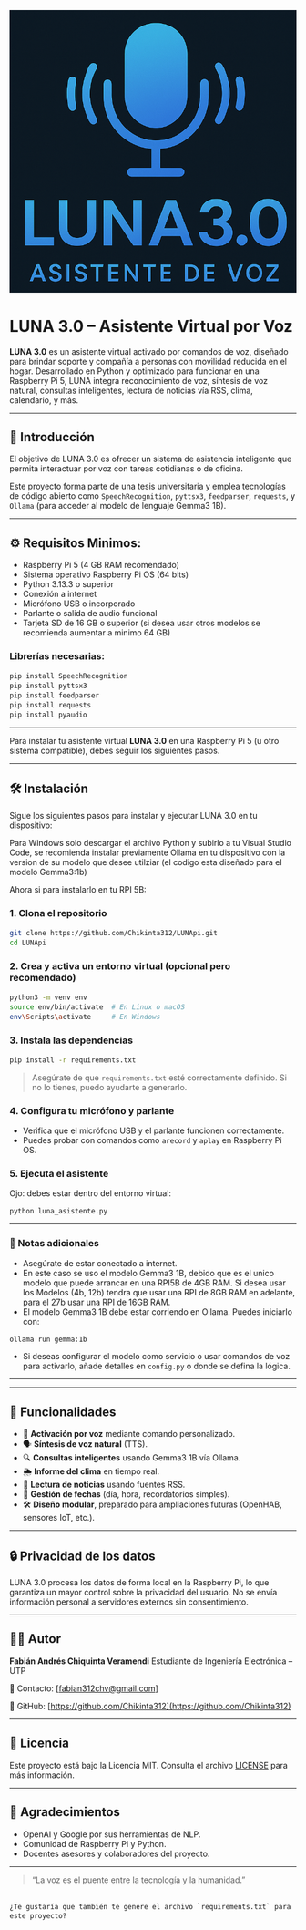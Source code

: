 ![Demo de LUNA](images/Logo%20LUNA3.0.png)


# LUNA 3.0 – Asistente Virtual por Voz

**LUNA 3.0** es un asistente virtual activado por comandos de voz, diseñado para brindar soporte
y compañía a personas con movilidad reducida en el hogar. Desarrollado en Python y optimizado
para funcionar en una Raspberry Pi 5, LUNA integra reconocimiento de voz, síntesis de voz natural,
consultas inteligentes, lectura de noticias vía RSS, clima, calendario, y más.

---

## 📌 Introducción

El objetivo de LUNA 3.0 es ofrecer un sistema de asistencia inteligente que permita interactuar
por voz con tareas cotidianas o de oficina.

Este proyecto forma parte de una tesis universitaria y emplea tecnologías de código abierto
como `SpeechRecognition`, `pyttsx3`, `feedparser`, `requests`, y `Ollama`
(para acceder al modelo de lenguaje Gemma3 1B).

---

## ⚙️ Requisitos Minimos:

- Raspberry Pi 5 (4 GB RAM recomendado)
- Sistema operativo Raspberry Pi OS (64 bits)
- Python 3.13.3 o superior
- Conexión a internet
- Micrófono USB o incorporado
- Parlante o salida de audio funcional
- Tarjeta SD de 16 GB o superior (si desea usar otros modelos se recomienda aumentar a minimo 64 GB)

### Librerías necesarias:

```bash
pip install SpeechRecognition
pip install pyttsx3
pip install feedparser
pip install requests
pip install pyaudio
````

---

Para instalar tu asistente virtual **LUNA 3.0** en una Raspberry Pi 5 (u otro sistema compatible), debes seguir los siguientes pasos.

---

## 🛠️ Instalación

Sigue los siguientes pasos para instalar y ejecutar LUNA 3.0 en tu dispositivo:

Para Windows solo descargar el archivo Python y subirlo a tu Visual Studio Code, se recomienda instalar previamente Ollama en tu dispositivo
con la version de su modelo que desee utilziar (el codigo esta diseñado para el modelo Gemma3:1b)

Ahora si para instalarlo en tu RPI 5B:

### 1. Clona el repositorio

```bash
git clone https://github.com/Chikinta312/LUNApi.git
cd LUNApi
```

### 2. Crea y activa un entorno virtual (opcional pero recomendado)

```bash
python3 -m venv env
source env/bin/activate  # En Linux o macOS
env\Scripts\activate     # En Windows
```

### 3. Instala las dependencias

```bash
pip install -r requirements.txt
```

> Asegúrate de que `requirements.txt` esté correctamente definido. Si no lo tienes, puedo ayudarte a generarlo.

### 4. Configura tu micrófono y parlante

* Verifica que el micrófono USB y el parlante funcionen correctamente.
* Puedes probar con comandos como `arecord` y `aplay` en Raspberry Pi OS.

### 5. Ejecuta el asistente

Ojo: debes estar dentro del entorno virtual:
```bash
python luna_asistente.py
```

---

### 📌 Notas adicionales

* Asegúrate de estar conectado a internet.
* En este caso se uso el modelo Gemma3 1B, debido que es el unico modelo que puede arrancar en una RPI5B de 4GB RAM. 
  Si desea usar los Modelos (4b, 12b) tendra que usar una RPI de 8GB RAM en adelante, para el 27b usar una RPI de 16GB RAM.
* El modelo Gemma3 1B debe estar corriendo en Ollama. Puedes iniciarlo con:

```bash
ollama run gemma:1b
```

* Si deseas configurar el modelo como servicio o usar comandos de voz para activarlo, añade detalles en `config.py` o donde se defina la lógica.

---

---

## 🧠 Funcionalidades

* 📣 **Activación por voz** mediante comando personalizado.
* 🗣️ **Síntesis de voz natural** (TTS).
* 🔍 **Consultas inteligentes** usando Gemma3 1B vía Ollama.
* 🌦️ **Informe del clima** en tiempo real.
* 📰 **Lectura de noticias** usando fuentes RSS.
* 📅 **Gestión de fechas** (día, hora, recordatorios simples).
* 🛠️ **Diseño modular**, preparado para ampliaciones futuras (OpenHAB, sensores IoT, etc.).

---

## 🔒 Privacidad de los datos

LUNA 3.0 procesa los datos de forma local en la Raspberry Pi, lo que garantiza un mayor control sobre 
la privacidad del usuario. No se envía información personal a servidores externos sin consentimiento.

---

## 👨‍💻 Autor

**Fabián Andrés Chiquinta Veramendi**
Estudiante de Ingeniería Electrónica – UTP

📧 Contacto: \[[fabian312chv@gmail.com](mailto:fabian312chv@gmail.com)]

🔗 GitHub: [https://github.com/Chikinta312](https://github.com/Chikinta312)

---

## 📄 Licencia

Este proyecto está bajo la Licencia MIT. Consulta el archivo [LICENSE](LICENSE) para más información.

---

## 🤝 Agradecimientos

* OpenAI y Google por sus herramientas de NLP.
* Comunidad de Raspberry Pi y Python.
* Docentes asesores y colaboradores del proyecto.

---

> “La voz es el puente entre la tecnología y la humanidad.”

```

¿Te gustaría que también te genere el archivo `requirements.txt` para este proyecto?
```
